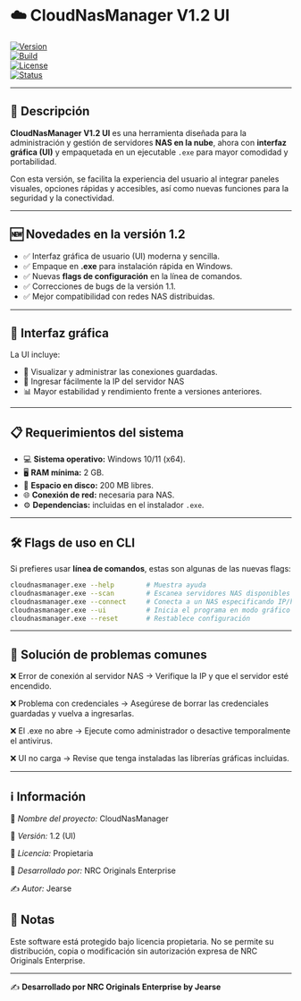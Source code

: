 # ☁️ CloudNasManager V1.2 UI  

[![Version](https://img.shields.io/badge/version-1.2-blue.svg?style=for-the-badge&logo=github)](https://github.com/)  
[![Build](https://img.shields.io/badge/build-.exe-success?style=for-the-badge&logo=windows)](https://github.com/)  
[![License](https://img.shields.io/badge/license-Propietaria-red.svg?style=for-the-badge&logo=key)](LICENSE)  
[![Status](https://img.shields.io/badge/status-Stable-green.svg?style=for-the-badge&logo=rocket)](https://github.com/)  

---

## 🚀 Descripción
**CloudNasManager V1.2 UI** es una herramienta diseñada para la administración y gestión de servidores **NAS en la nube**, ahora con **interfaz gráfica (UI)** y empaquetada en un ejecutable `.exe` para mayor comodidad y portabilidad.  

Con esta versión, se facilita la experiencia del usuario al integrar paneles visuales, opciones rápidas y accesibles, así como nuevas funciones para la seguridad y la conectividad.  

---

## 🆕 Novedades en la versión 1.2  
- ✅ Interfaz gráfica de usuario (UI) moderna y sencilla.  
- ✅ Empaque en **.exe** para instalación rápida en Windows.  
- ✅ Nuevas **flags de configuración** en la línea de comandos.  
- ✅ Correcciones de bugs de la versión 1.1.  
- ✅ Mejor compatibilidad con redes NAS distribuidas.  

---

## 🎨 Interfaz gráfica  
La UI incluye:  
- 📂 Visualizar y administrar las conexiones guardadas.  
- 🔑 Ingresar fácilmente la IP del servidor NAS 
- 📊 Mayor estabilidad y rendimiento frente a versiones anteriores.  

---

## 📋 Requerimientos del sistema  
- 💻 **Sistema operativo:** Windows 10/11 (x64).  
- 🖥️ **RAM mínima:** 2 GB.  
- 💾 **Espacio en disco:** 200 MB libres.  
- 🌐 **Conexión de red:** necesaria para NAS.  
- ⚙️ **Dependencias:** incluidas en el instalador `.exe`.  

---

## 🛠️ Flags de uso en CLI
Si prefieres usar **línea de comandos**, estas son algunas de las nuevas flags:  

```bash
cloudnasmanager.exe --help        # Muestra ayuda
cloudnasmanager.exe --scan        # Escanea servidores NAS disponibles
cloudnasmanager.exe --connect     # Conecta a un NAS especificando IP/host
cloudnasmanager.exe --ui          # Inicia el programa en modo gráfico
cloudnasmanager.exe --reset       # Restablece configuración
```
---


## 🔧 Solución de problemas comunes

❌ Error de conexión al servidor NAS → Verifique la IP y que el servidor esté encendido.

❌ Problema con credenciales → Asegúrese de borrar las credenciales guardadas y vuelva a ingresarlas.

❌ El .exe no abre → Ejecute como administrador o desactive temporalmente el antivirus.

❌ UI no carga → Revise que tenga instaladas las librerías gráficas incluidas.

---

## ℹ️ Información

📌 *Nombre del proyecto:* CloudNasManager

🧩 *Versión:* 1.2 (UI)

📜 *Licencia:* Propietaria

🏢 *Desarrollado por:* NRC Originals Enterprise

✍️ *Autor:* Jearse

## 📄 Notas
Este software está protegido bajo licencia propietaria. No se permite su distribución, copia o modificación sin autorización expresa de NRC Originals Enterprise.

---

✍️ **Desarrollado por NRC Originals Enterprise by Jearse**  

